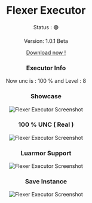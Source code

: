 <h1 align="center">Flexer Executor</h1>

<p align="center">Status : 🟢</p>
<p align="center">Version: 1.0.1 Beta</p>
<div align="center">
  <a href="https://yourlink.com">Download now !</a>
</div>
<h3 align="center">Executor Info</h3>
<p align="center">Now unc is : 100 % and Level : 8</p>
<h3 align="center">Showcase</h3>
<div align="center">
  <img src="https://media.discordapp.net/attachments/1254434227974443089/1289126432605208596/unc.png?ex=66f7b00c&is=66f65e8c&hm=283ceea177f778988a7469c62c898a306fb212760dad18e9770a1019a6818082&" alt="Flexer Executor Screenshot" style="max-width: 100%; height: auto;">
</div>
<h3 align="center">100 % UNC ( Real )</h3>
<div align="center">
  <img src="https://media.discordapp.net/attachments/1254434227974443089/1289126433196871690/vuln_test.png?ex=66f7b00c&is=66f65e8c&hm=e74aedf163126ded1e813f6ccc03156e1b64e649e3efadf608b9c4901e1e2793&" alt="Flexer Executor Screenshot" style="max-width: 100%; height: auto;">
</div>
<h3 align="center">Luarmor Support</h3>
<div align="center">
  <img src="https://media.discordapp.net/attachments/1254434227974443089/1289126433549189172/luarmor.png?ex=66f7b00c&is=66f65e8c&hm=7d52e9c6dd4c2bd1d2e78ce9a5f6d88682589905ec70569f285c0806c2978741&" alt="Flexer Executor Screenshot" style="max-width: 100%; height: auto;">
</div>
<h3 align="center">Save Instance</h3>
<div align="center">
  <img src="https://media.discordapp.net/attachments/1254434227974443089/1289126434496843798/dump_map.png?ex=66f7b00c&is=66f65e8c&hm=5a53d8ffe23ef15190066f1579df16f8700dd42f8ccee0d4ba035e7035ee42cc&" alt="Flexer Executor Screenshot" style="max-width: 100%; height: auto;">
</div>
